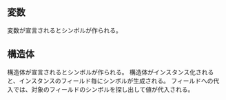 ## 変数
変数が宣言されるとシンボルが作られる。

## 構造体
構造体が宣言されるとシンボルが作られる。
構造体がインスタンス化されると、インスタンスのフィールド毎にシンボルが生成される。
フィールドへの代入では、対象のフィールドのシンボルを探し出して値が代入される。
